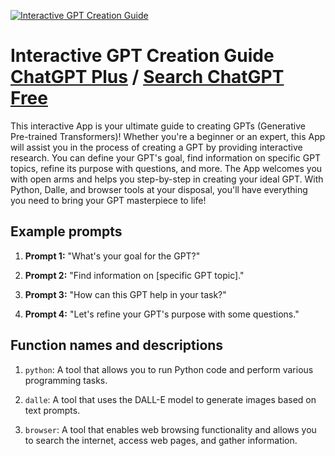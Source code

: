 
[![Interactive GPT Creation Guide](null)](https://chat.openai.com/g/g-bqu1zuDpL-interactive-gpt-creation-guide)

# Interactive GPT Creation Guide [ChatGPT Plus](https://chat.openai.com/g/g-bqu1zuDpL-interactive-gpt-creation-guide) / [Search ChatGPT Free](https://gptcall.net/index.html#/?search=Interactive%20GPT%20Creation%20Guide)

This interactive App is your ultimate guide to creating GPTs (Generative Pre-trained Transformers)! Whether you're a beginner or an expert, this App will assist you in the process of creating a GPT by providing interactive research. You can define your GPT's goal, find information on specific GPT topics, refine its purpose with questions, and more. The App welcomes you with open arms and helps you step-by-step in creating your ideal GPT. With Python, Dalle, and browser tools at your disposal, you'll have everything you need to bring your GPT masterpiece to life!

## Example prompts

1. **Prompt 1:** "What's your goal for the GPT?"

2. **Prompt 2:** "Find information on [specific GPT topic]."

3. **Prompt 3:** "How can this GPT help in your task?"

4. **Prompt 4:** "Let's refine your GPT's purpose with some questions."

## Function names and descriptions

1. `python`: A tool that allows you to run Python code and perform various programming tasks.

2. `dalle`: A tool that uses the DALL-E model to generate images based on text prompts.

3. `browser`: A tool that enables web browsing functionality and allows you to search the internet, access web pages, and gather information.


